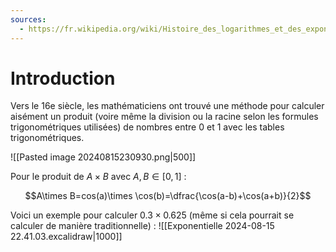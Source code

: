 ```yaml
---
sources:
  - https://fr.wikipedia.org/wiki/Histoire_des_logarithmes_et_des_exponentielles
---
```

# Introduction
Vers le 16e siècle, les mathématiciens ont trouvé une méthode pour calculer aisément un produit (voire même la division ou la racine selon les formules trigonométriques utilisées) de nombres entre 0 et 1 avec les tables trigonométriques.

![[Pasted image 20240815230930.png|500]]

Pour le produit de $A\times B$ avec $A,B \in [0,1]$ :

$$A\times B=cos(a)\times \cos(b)=\dfrac{\cos(a-b)+\cos(a+b)}{2}$$

Voici un exemple pour calculer $0.3\times 0.625$ (même si cela pourrait se calculer de manière traditionnelle) :
![[Exponentielle 2024-08-15 22.41.03.excalidraw|1000]]
